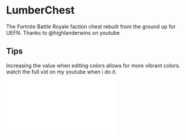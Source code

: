 # LumberChest
The Fortnite Battle Royale faction chest rebuilt from the ground up for UEFN. Thanks to @highlanderwins on youtube

## Tips
Increasing the value when editing colors allows for more vibrant colors.
watch the full vid on my youtube when i do it.

![embed test](./web/index.htm)